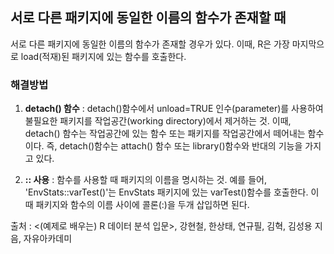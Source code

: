 ## 서로 다른 패키지에 동일한 이름의 함수가 존재할 때

서로 다른 패키지에 동일한 이름의 함수가 존재할 경우가 있다.
이때, R은 가장 마지막으로 load(적재)된 패키지에 있는 함수를 호출한다.

### 해결방법

1. **detach() 함수** : detach()함수에서 unload=TRUE 인수(parameter)를 사용하여 불필요한 패키지를 작업공간(working directory)에서 제거하는 것. 이때, detach() 함수는 작업공간에 있는 함수 또는 패키지를 작업공간에서 떼어내는 함수이다. 즉, detach()함수는 attach() 함수 또는 library()함수와 반대의 기능을 가지고 있다.

2. **:: 사용** : 함수를 사용할 때 패키지의 이름을 명시하는 것. 예를 들어, 'EnvStats::varTest()'는 EnvStats 패키지에 있는 varTest()함수를 호출한다. 이때 패키지와 함수의 이름 사이에 콜론(:)을 두개 삽입하면 된다.



출처 : <(예제로 배우는) R 데이터 분석 입문>, 강현철, 한상태, 연규필, 김혁, 김성용 지음, 자유아카데미
